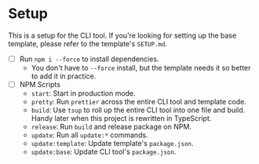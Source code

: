 # Setup

This is a setup for the CLI tool. If you're looking for setting up the base template, please refer to the template's `SETUP.md`.

- [ ] Run `npm i --force` to install dependencies.
  - You don't have to `--force` install, but the template needs it so better to add it in practice.
- [ ] NPM Scripts
  - `start`: Start in production mode.
  - `pretty`: Run `prettier` across the entire CLI tool and template code.
  - `build`: Use `tsup` to roll up the entire CLI tool into one file and build. Handy later when this project is rewritten in TypeScript.
  - `release`: Run `build` and release package on NPM.
  - `update`: Run all `update:*` commands.
  - `update:template`: Update template's `package.json`.
  - `update:base`: Update CLI tool's `package.json`.
